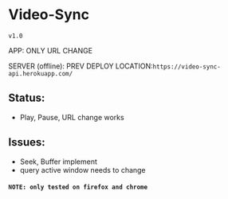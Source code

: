 # Video-Sync
`v1.0`

APP:
	ONLY URL CHANGE	
<br>

SERVER (offline): 
	PREV DEPLOY LOCATION:`https://video-sync-api.herokuapp.com/`  


## Status:
* Play, Pause, URL change works

## Issues:
* Seek, Buffer implement
* query active window needs to change

#### `NOTE: only tested on firefox and chrome`
